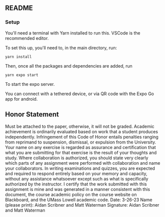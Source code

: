 ## README	

### Setup

You'll need a terminal with Yarn installed to run this. VSCode is the recommended editor. 

To set this up, you'll need to, in the main directory, run:

```yarn install```

Then, once all the packages and dependencies are added, run

```yarn expo start```

To start the expo server.

You can connect with a tethered device, or via QR code with the Expo Go app for android.

## Honor Statement

Must be attached to the paper, otherwise, it will not be graded.
Academic achievement is ordinarily evaluated based on work that a student produces independently. Infringement of this Code of Honor entails penalties ranging from reprimand to suspension, dismissal, or expulsion from the University. 
Your name on any exercise is regarded as assurance and certification that what you are submitting for that exercise is the result of your thoughts and study. Where collaboration is authorized, you should state very clearly which parts of any assignment were performed with collaboration and name your collaborators. 
In writing examinations and quizzes, you are expected and required to respond entirely based on your memory and capacity, without any assistance whatsoever except such as what is specifically authorized by the instructor. 
I certify that the work submitted with this assignment is mine and was generated in a manner consistent with this document, the course academic policy on the course website on Blackboard, and the UMass Lowell academic code. 
Date: 3-26-23
Name (please print):  Aidan Scribner and Matt Waterman
Signature:  Aidan Scribner and Matt Waterman